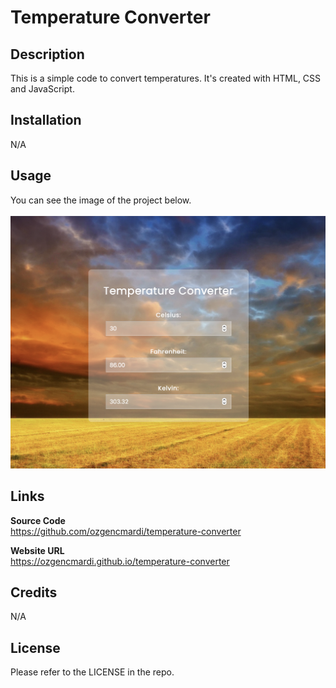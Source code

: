 # Temperature Converter

## Description

This is a simple code to convert temperatures. It's created with HTML, CSS and JavaScript.

## Installation

N/A

## Usage

You can see the image of the project below.
<br><br>
![alt text](img/screenshot.png)

## Links

<b>Source Code</b>
<br>
https://github.com/ozgencmardi/temperature-converter

<b>Website URL</b>
<br>
https://ozgencmardi.github.io/temperature-converter

## Credits

N/A

## License

Please refer to the LICENSE in the repo.